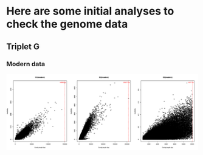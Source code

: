 # Here are some initial analyses to check the genome data

## Triplet G

### Modern data

![Plotting number of SNPs per contig length](./images/G.modern_nbSNPs_contigLength.png)



